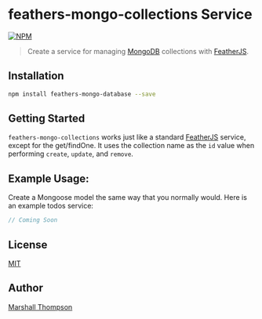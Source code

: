 feathers-mongo-collections Service
=========================

[![NPM](https://nodei.co/npm/feathers-mongo-collections.png?downloads=true&stars=true)](https://nodei.co/npm/feathers-mongo-collections/)


> Create a service for managing [MongoDB](http://mongodb.org/) collections with [FeatherJS](https://github.com/feathersjs).

## Installation

```bash
npm install feathers-mongo-database --save
```

## Getting Started

`feathers-mongo-collections` works just like a standard [FeatherJS](https://github.com/feathersjs) service, except for the get/findOne.  It uses the collection name as the `id` value when performing `create`, `update`, and `remove`.

## Example Usage: 

Create a Mongoose model the same way that you normally would.  Here is an example todos service:

```js
// Coming Soon
```

## License

[MIT](LICENSE)

## Author

[Marshall Thompson](https://github.com/marshallswain)
